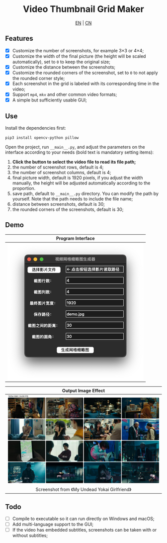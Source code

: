 <h1 align = "center">Video Thumbnail Grid Maker</h1>

<p align = "center">
    <a href = "README.md" target = "_blank">EN</a> | <a href = "README_CN.md" target = "_blank">CN</a>
</p>

## Features

- [x] Customize the number of screenshots, for example 3×3 or 4×4;
- [x] Customize the width of the final picture (the height will be scaled automatically), set to `0` to keep the original size;
- [x] Customize the distance between the screenshots;
- [x] Customize the rounded corners of the screenshot, set to `0` to not apply the rounded corner style;
- [x] Each screenshot in the grid is labeled with its corresponding time in the video;
- [x] Support `mp4`, `mkv` and other common video formats;
- [x] A simple but sufficiently usable GUI;

## Use

Install the dependencies first:

```shell
pip3 install opencv-python pillow
```

Open the project, run `__main__.py`, and adjust the parameters on the interface according to your needs (bold text is mandatory setting items):

1. **Click the button to select the video file to read its file path;**
2. the number of screenshot rows, default is 4;
3. the number of screenshot columns, default is 4;
4. final picture width, default is 1920 pixels, if you adjust the width manually, the height will be adjusted automatically according to the proportion.
5. save path, default to `__main__.py` directory. You can modify the path by yourself. Note that the path needs to include the file name;
6. distance between screenshots, default is 30;
7. the rounded corners of the screenshots, default is 30;

## Demo

| Program Interface |
|:----------------:|
| ![](GUI.png) |  

| Output Image Effect |
|:----------------:|
| ![](demo.jpg) |
| Screenshot from 《My Undead Yokai Girlfriend》 | 

## Todo

- [ ] Compile to executable so it can run directly on Windows and macOS;
- [ ] Add multi-language support to the GUI;
- [ ] If the video has embedded subtitles, screenshots can be taken with or without subtitles;
